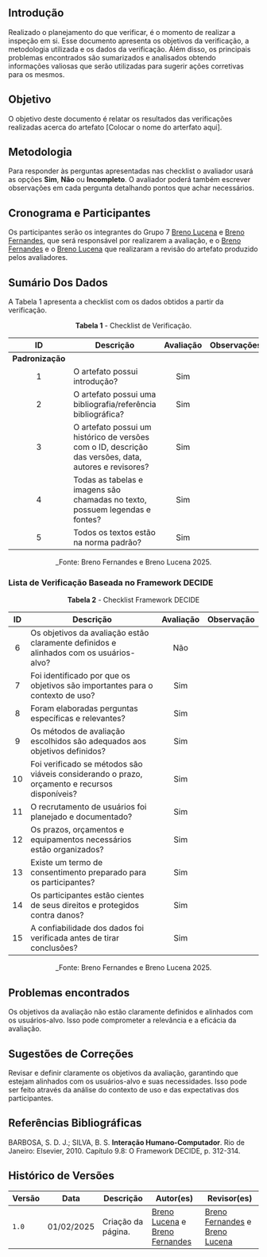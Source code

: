 ## Introdução

Realizado o planejamento do que verificar, é o momento de realizar a inspeção em si. Esse documento apresenta os objetivos da verificação, a metodologia utilizada e os dados da verificação. Além disso, os principais problemas encontrados são sumarizados e analisados obtendo informações valiosas que serão utilizadas para sugerir ações corretivas para os mesmos.

## Objetivo

O objetivo deste documento é relatar os resultados das verificações realizadas acerca do artefato [Colocar o nome do arterfato aqui].

## Metodologia

 Para responder às perguntas apresentadas nas checklist o avaliador usará as opções **Sim**, **Não** ou **Incompleto**. O avaliador poderá também escrever observações em cada pergunta detalhando pontos que achar necessários.

## Cronograma e Participantes

Os participantes serão os integrantes do Grupo 7 [Breno Lucena](https://github.com/BrenoLUCO) e [Breno Fernandes](https://github.com/Brenofrds), que será responsável por realizarem a avaliação, e o [Breno Fernandes](https://github.com/Brenofrds) e o [Breno Lucena](https://github.com/BrenoLUCO) que realizaram a revisão do artefato produzido pelos avaliadores.

## Sumário Dos Dados

A Tabela 1 apresenta a checklist com os dados obtidos a partir da verificação.

<center>

**Tabela 1** - Checklist de Verificação.

|   ID   | Descrição                                                                                     | Avaliação  | Observações          |
|:------:|-----------------------------------------------------------------------------------------------|:----------:|-----------------------|
| **Padronização** |                                                                                     |            |                       |
|   1    | O artefato possui introdução?                                                                 |    Sim        |                       |
|   2    | O artefato possui uma bibliografia/referência bibliográfica?                                  |      Sim      |                       |
|   3    | O artefato possui um histórico de versões com o ID, descrição das versões, data, autores e revisores? |     Sim       |                       |
|   4    | Todas as tabelas e imagens são chamadas no texto, possuem legendas e fontes?                  |        Sim    |                       |
|   5    | Todos os textos estão na norma padrão?                                                        |      Sim      |                       |

_Fonte: Breno Fernandes e Breno Lucena 2025.

</center>

### Lista de Verificação Baseada no Framework DECIDE

<center>

**Tabela 2** - Checklist Framework DECIDE

|  ID  | Descrição                                                                                   | Avaliação  | Observação            |
|:----:|---------------------------------------------------------------------------------------------|:----------:|-----------------------|
|  6   | Os objetivos da avaliação estão claramente definidos e alinhados com os usuários-alvo?      |     Não       |                       |
|  7   | Foi identificado por que os objetivos são importantes para o contexto de uso?               |     Sim       |                       |
|  8   | Foram elaboradas perguntas específicas e relevantes?                     |     Sim       |                       |                    |
| 9   | Os métodos de avaliação escolhidos são adequados aos objetivos definidos?                   |     Sim       |                       |
| 10   | Foi verificado se métodos são viáveis considerando o prazo, orçamento e recursos disponíveis?              |      Sim      |                       |
| 11   | O recrutamento de usuários foi planejado e documentado?                                     |      Sim      |                       |
| 12   | Os prazos, orçamentos e equipamentos necessários estão organizados?                         |      Sim      |                       |
| 13   | Existe um termo de consentimento preparado para os participantes?                           |      Sim      |                       |
| 14   | Os participantes estão cientes de seus direitos e protegidos contra danos?                  |     Sim       |                       |
| 15   | A confiabilidade dos dados foi verificada antes de tirar conclusões?                        |     Sim       |                       |



_Fonte: Breno Fernandes e Breno Lucena 2025.

</center>

## Problemas encontrados

Os objetivos da avaliação não estão claramente definidos e alinhados com os usuários-alvo. Isso pode comprometer a relevância e a eficácia da avaliação.

## Sugestões de Correções

Revisar e definir claramente os objetivos da avaliação, garantindo que estejam alinhados com os usuários-alvo e suas necessidades. Isso pode ser feito através da análise do contexto de uso e das expectativas dos participantes.

## Referências Bibliográficas

BARBOSA, S. D. J.; SILVA, B. S. **Interação Humano-Computador**. Rio de Janeiro: Elsevier, 2010. Capítulo 9.8: O Framework DECIDE, p. 312-314.


## Histórico de Versões

| Versão | Data       | Descrição              | Autor(es)                                        | Revisor(es)                                    |
| ------ | ---------- | ---------------------- | ------------------------------------------------ | ---------------------------------------------- |
| `1.0`  | 01/02/2025 | Criação da página.     | [Breno Lucena](https://github.com/BrenoLUCO) e [Breno Fernandes](https://github.com/Brenofrds)     | [Breno Fernandes](https://github.com/Brenofrds) e [Breno Lucena](https://github.com/BrenoLUCO)|